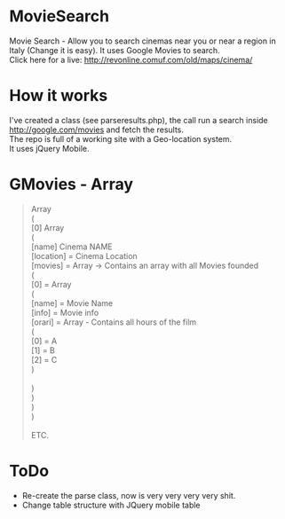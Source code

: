 MovieSearch
===========

Movie Search - Allow you to search cinemas near you or near a region in Italy (Change it is easy). It uses Google Movies to search. <br />
Click here for a live: http://revonline.comuf.com/old/maps/cinema/


How it works
===========

I've created a class (see parseresults.php), the call run a search inside http://google.com/movies and fetch the results. <br />
The repo is full of a working site with a Geo-location system. <br />
It uses jQuery Mobile. <br />

GMovies - Array
===========
> Array <br />
> (<br />
>     [0] Array<br />
>         (<br />
>            [name]  Cinema NAME<br />
>             [location] = Cinema Location<br />
>             [movies] =  Array -> Contains an array with all Movies founded<br />
>                 (<br />
>                     [0] = Array<br />
>                         (<br />
>                             [name] = Movie Name<br />
>                             [info] = Movie info<br />
>                             [orari] = Array - Contains all hours of the film<br />
>                                 (<br />
>                                     [0] =  A<br />
>                                     [1] =  B<br />
>                                     [2] =  C<br />
>                                 )<br />
> <br />
>                         )<br />
>                  )<br />
>         )<br />
> )<br />
> <br />
> ETC.<br />
                 

ToDo
===========
* Re-create the parse class, now is very very very very shit.
* Change table structure with JQuery mobile table
